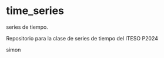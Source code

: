 # time_series
series de tiempo. 

Repositorio para la clase de series de tiempo del ITESO P2024

simon
